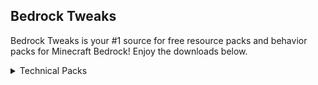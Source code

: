 ## Bedrock Tweaks

Bedrock Tweaks is your #1 source for free resource packs and behavior packs for Minecraft Bedrock! Enjoy the downloads below.
<script async defer src="https://buttons.github.io/buttons.js">{newline}</script>
<link rel="stylesheet" href="{{ '/assets/css/style.css?v=' | append: site.github.build_revision | relative_url }}">
<details close>
<summary>Technical Packs</summary>
<br>
Download Button:<br>
<a class="github-button" href="https://www.google.com" data-icon="octicon-download" data-size="large" aria-label="Download">Download</a>
<br><br>
</details>

